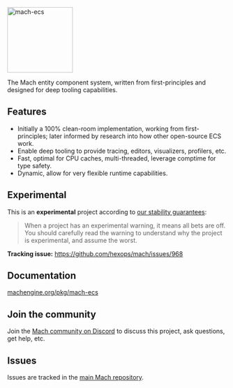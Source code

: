 <a href="https://machengine.org/pkg/mach-ecs">
    <picture>
        <source media="(prefers-color-scheme: dark)" srcset="https://machengine.org/assets/mach/ecs-full-dark.svg">
        <img alt="mach-ecs" src="https://machengine.org/assets/mach/ecs-full-light.svg" height="150px">
    </picture>
</a>

The Mach entity component system, written from first-principles and designed for deep tooling capabilities.

## Features

* Initially a 100% clean-room implementation, working from first-principles; later informed by research into how other open-source ECS work.
* Enable deep tooling to provide tracing, editors, visualizers, profilers, etc.
* Fast, optimal for CPU caches, multi-threaded, leverage comptime for type safety.
* Dynamic, allow for very flexible runtime capabilities.

## Experimental

This is an **experimental** project according to [our stability guarantees](https://machengine.org/about/stability):

> When a project has an experimental warning, it means all bets are off. You should carefully read the warning to understand why the project is experimental, and assume the worst.

**Tracking issue:** https://github.com/hexops/mach/issues/968

## Documentation

[machengine.org/pkg/mach-ecs](https://machengine.org/pkg/mach-ecs)

## Join the community

Join the [Mach community on Discord](https://discord.gg/XNG3NZgCqp) to discuss this project, ask questions, get help, etc.

## Issues

Issues are tracked in the [main Mach repository](https://github.com/hexops/mach/issues?q=is%3Aissue+is%3Aopen+label%3Aecs).
